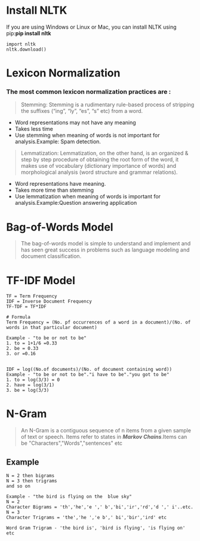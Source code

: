 # Install NLTK

If you are using Windows or Linux or Mac, you can install NLTK using pip:**pip install nltk**
```
import nltk
nltk.download()
```

# Lexicon Normalization

### The most common lexicon normalization practices are :

>Stemming:  Stemming is a rudimentary rule-based process of stripping the suffixes (“ing”, “ly”, “es”, “s” etc) from a word.
* Word representations may not have any meaning
* Takes less time
* Use stemming when meaning of words is not important for analysis.Example: Spam detection.

>Lemmatization: Lemmatization, on the other hand, is an organized & step by step procedure of obtaining the root form of the word, it makes use of vocabulary (dictionary importance of words) and morphological analysis (word structure and grammar relations).
* Word representations have meaning.
* Takes more time than stemming
* Use lemmatization when meaning of words is important for analysis.Example:Question answering application

# Bag-of-Words Model
>The bag-of-words model is simple to understand and implement and has seen great success in problems such as language modeling and document classification.


# TF-IDF Model
```
TF = Term Frequency
IDF = Inverse Document Frequency
TF-TDF = TF*IDF
```

```
# Formula
Term Frequency = (No. pf occurrences of a word in a document)/(No. of words in that particular document)

Example - "to be or not to be"
1. to = 1+1/6 =0.33
2. be = 0.33
3. or =0.16


IDF = log((No.of documents)/(No. of document containing word))
Example - "to be or not to be"."i have to be"."you got to be"
1. to = log(3/3) = 0
2. have = log(3/1) 
3. be = log(3/3)

```

# N-Gram
>An N-Gram is a contiguous sequence of n items from a given sample of text or speech.
>Items refer to states in ***Markov Chains***.Items can be "Characters","Words","sentences" etc
 ## Example
 ```
 N = 2 then bigrams
 N = 3 then trigrams
 and so on
 
 Example - "the bird is flying on the  blue sky"
 N = 2
 Character Bigrams = 'th','he','e ',' b','bi','ir','rd','d ',' i'..etc.
 N = 3
 Character Trigrams = 'the','he ','e b',' bi','bir','ird' etc

 Word Gram Trigram - 'the bird is', 'bird is flying', 'is flying on' etc

 ```
